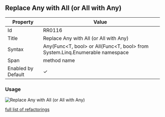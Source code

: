 ## Replace Any with All \(or All with Any\)

| Property | Value |
| -------- | ----- |
| Id | RR0116 |
| Title | Replace Any with All \(or All with Any\) |
| Syntax | Any\(Func\<T, bool\> or All\(Func\<T, bool\> from System\.Linq\.Enumerable namespace |
| Span | method name |
| Enabled by Default | &#x2713; |

### Usage

![Replace Any with All \(or All with Any\)](../../images/refactorings/ReplaceAnyWithAllOrAllWithAny.png)

[full list of refactorings](Refactorings.md)